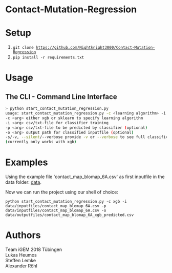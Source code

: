 # Contact-Mutation-Regression

Setup
=====
1. <code>git clone https://github.com/Nightknight3000/Contact-Mutation-Regression</code>
2. <code>pip install -r requirements.txt</code>

Usage
=====
## The CLI - Command Line Interface
```bash
> python start_contact_mutation_regression.py
usage: start_contact_mutation_regression.py -c <learning algorithm> -i <inputfilepath> -p <inputfilepath> -o <outputpath> [-s/-v]
-c <arg> either xgb or sklearn to specify learning algorithm
-i <arg> csv/txt-file for classifier training
-p <arg> csv/txt-file to be predicted by classifier (optional)
-o <arg> output path for classified inputfile (optional)
-s/-v, --silent/--verbose provide -v or --verbose to see full classification process and training (default -s)
(currently only works with xgb)
```

Examples
=====
Using the example file 'contact_map_blomap_6A.csv' as first inputfile in the data folder:
[data](https://github.com/Nightknight3000/Contact-Mutation-Regression/tree/master/data/inputfiles).

Now we can run the project using our shell of choice:

<code>python start_contact_mutation_regression.py -c xgb -i data/inputfiles/contact_map_blomap_6A.csv -p data/inputfiles/contact_map_blomap_6A.csv -o data/outputfiles/contact_map_blomap_6A_xgb_predicted.csv</code>

Authors
=====
Team iGEM 2018 Tübingen <br />
Lukas Heumos <br />
Steffen Lemke <br />
Alexander Röhl